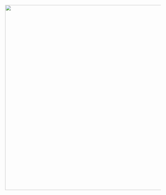 <p align="center">
<img src="https://github-readme-stats.vercel.app/api?username=SeanK27&show_icons=true&count_private=true&theme=solarized-light&hide_border=true&hide=stars,issues&count_private=true&theme=tokyonight" width="600">
</p>
